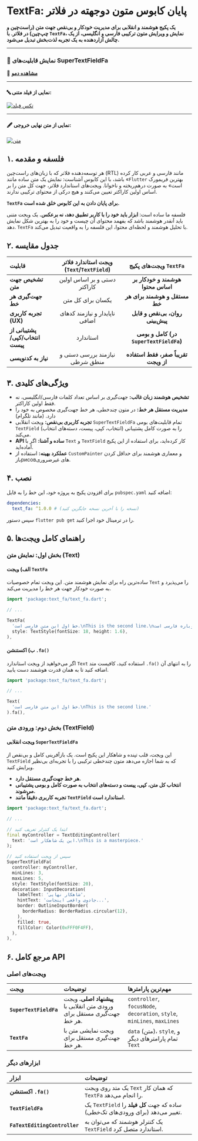 # TextFa: پایان کابوس متون دوجهته در فلاتر

<!-- [![Pub Version](https://img.shields.io/pub/v/text_fa?color=blue&logo=dart)](https://pub.dev/packages/text_fa)
[![License: MIT](https://img.shields.io/badge/License-MIT-yellow.svg)](https://opensource.org/licenses/MIT) -->

**یک پکیج هوشمند و انقلابی برای مدیریت خودکار و بی‌نقص جهت متن (راست‌چین و چپ‌چین) در فلاتر. با `TextFa`، نمایش و ویرایش متون ترکیبی فارسی و انگلیسی، از یک چالش آزاردهنده به یک تجربه لذت‌بخش تبدیل می‌شود.**

<!-- --- -->

<!-- <p align="center">
  <a href="https://shoghshahadat.github.io/text_fa/" target="_blank">
    <img src="https://img.shields.io/badge/مشاهده-دموی زنده-brightgreen?style=for-the-badge&logo=flutter" alt="Live Demo"/>
  </a>
</p> -->

<!-- <p align="center">
  <em>جایگاه تصویر یا GIF برای نمایش قدرت SuperTextFieldFa</em>
  <br>
  <a href="https://uupload.ir/view/screenshot_2025-07-17_061911_uzql.png">
    <img src="https://s6.uupload.ir/files/screenshot_2025-07-17_061911_uzql.png" alt="SuperTextFieldFa در عمل" width="500"/>
  </a>
</p> -->

<!-- --- -->
<!-- <p align="center">
  <em>جایگاه تصویر یا GIF برای نمایش قدرت SuperTextFieldFa</em>
  <br>
  <a href="https://uupload.ir/view/screenshot_2025-07-17_061911_uzql.png">
    <img src="https://s6.uupload.ir/files/screenshot_2025-07-17_061911_uzql.png" alt="SuperTextFieldFa در عمل" width="500"/>
  </a>
</p> -->

---

### 📝 نمایش قابلیت‌های SuperTextFieldFa

🔗 **[مشاهده دمو](https://shoghshahadat.github.io/text_fa/)**

---

#### 🔤 نمایی از فیلد متنی:

[![تکس فیلد](https://s6.uupload.ir/files/screenshot_2025-07-17_062059_8kq5.png)](https://uupload.ir/view/screenshot_2025-07-17_062059_8kq5.png)

---

#### 🖋️ نمایی از متن نهایی خروجی:

[![متن](https://s6.uupload.ir/files/screenshot_2025-07-17_061911_uzql.png)](https://uupload.ir/view/screenshot_2025-07-17_061911_uzql.png)


## ۱. فلسفه و مقدمه

هر توسعه‌دهنده فلاتر که با زبان‌های راست‌چین (RTL) مانند فارسی و عربی کار کرده باشد، با این کابوس آشناست: نمایش یک متن ساده مانند «`Flutter` بهترین فریمورک است» به صورت درهم‌ریخته و ناخوانا. ویجت‌های استاندارد فلاتر، جهت کل متن را بر اساس اولین کاراکتر تعیین می‌کنند و هیچ درکی از محتوای ترکیبی ندارند.

**`TextFa` برای پایان دادن به این کابوس خلق شده است.**

فلسفه ما ساده است: **ابزار باید خود را با کاربر تطبیق دهد، نه برعکس.** یک ویجت متنی باید آنقدر هوشمند باشد که بفهمد محتوای آن چیست و خود را به بهترین شکل نمایش دهد. `TextFa` با تحلیل هوشمند و لحظه‌ای محتوا، این فلسفه را به واقعیت تبدیل می‌کند.

## ۲. جدول مقایسه

| قابلیت | ویجت استاندارد فلاتر (`Text`/`TextField`) | ویجت‌های پکیج `TextFa` |
| :--- | :---: | :---: |
| **تشخیص جهت متن** | دستی و بر اساس اولین کاراکتر | **هوشمند و خودکار بر اساس محتوا** |
| **جهت‌گیری هر خط** | یکسان برای کل متن | **مستقل و هوشمند برای هر خط** |
| **تجربه کاربری (UX)** | ناپایدار و نیازمند کدهای اضافی | **روان، بی‌نقص و قابل پیش‌بینی** |
| **پشتیبانی از انتخاب/کپی/پیست** | استاندارد | **کامل و بومی (در `SuperTextFieldFa`)** |
| **نیاز به کدنویسی** | نیازمند بررسی دستی و منطق شرطی | **تقریباً صفر، فقط استفاده از ویجت** |

## ۳. ویژگی‌های کلیدی

* **تشخیص هوشمند زبان غالب:** جهت‌گیری بر اساس تعداد کلمات فارسی/انگلیسی، نه فقط اولین کاراکتر.
* **مدیریت مستقل هر خط:** در متون چندخطی، هر خط جهت‌گیری مخصوص به خود را دارد. (مانند تلگرام)
* **تجربه کاربری بی‌نقص:** ویجت انقلابی `SuperTextFieldFa` تمام قابلیت‌های بومی `TextField` (انتخاب، کپی، پیست، دسته‌های انتخاب) را به صورت کامل پشتیبانی می‌کند.
* **API ساده و آشنا:** اگر با `Text` و `TextField` کار کرده‌اید، برای استفاده از این پکیج آماده‌اید.
* **عملکرد بهینه:** استفاده از `CustomPainter` و معماری هوشمند برای حداقل کردن بازрисов‌های غیرضروری.

## ۴. نصب

برای افزودن پکیج به پروژه خود، این خط را به فایل `pubspec.yaml` اضافه کنید:

```yaml
dependencies:
  text_fa: ^1.0.0 # (نسخه را با آخرین نسخه جایگزین کنید)
```

سپس دستور `flutter pub get` را در ترمینال خود اجرا کنید.

## ۵. راهنمای کامل ویجت‌ها

### بخش اول: نمایش متن (Text)


#### الف) ویجت `TextFa`

ساده‌ترین راه برای نمایش هوشمند متن. این ویجت تمام خصوصیات `Text` را می‌پذیرد و به صورت خودکار جهت هر خط را مدیریت می‌کند.

```dart
import 'package:text_fa/text_fa.dart';

// ...

TextFa(
  'خط اول این متن فارسی است.\nThis is the second line.\nو خط سوم دوباره فارسی است!',
  style: TextStyle(fontSize: 18, height: 1.6),
),
```

#### ب) اکستنشن `.fa()`

اگر می‌خواهید از ویجت استاندارد `Text` استفاده کنید، کافیست متد `.fa()` را به انتهای آن اضافه کنید تا به همان قدرت هوشمند دست یابید.

```dart
import 'package:text_fa/text_fa.dart';

// ...

Text(
  'خط اول این متن فارسی است.\nThis is the second line.'
).fa(),
```

### بخش دوم: ورودی متن (TextField)

#### ویجت انقلابی `SuperTextFieldFa`

این ویجت، قلب تپنده و شاهکار این پکیج است. یک بازآفرینی کامل و بی‌نقص از `TextField` که به شما اجازه می‌دهد متون چندخطی ترکیبی را با تجربه‌ای بی‌نظیر ویرایش کنید.

* **هر خط جهت‌گیری مستقل دارد.**
* **انتخاب کل متن، کپی، پیست و دسته‌های انتخاب به صورت کامل و بومی پشتیبانی می‌شوند.**
* **تجربه کاربری دقیقاً مانند `TextField` استاندارد است.**

```dart
import 'package:text_fa/text_fa.dart';

// ...

// ابتدا یک کنترلر تعریف کنید
final myController = TextEditingController(
  text: 'این یک شاهکار است.\nThis is a masterpiece.'
);

// سپس از ویجت استفاده کنید
SuperTextFieldFa(
  controller: myController,
  minLines: 3,
  maxLines: 5,
  style: TextStyle(fontSize: 20),
  decoration: InputDecoration(
    labelText: 'شاهکار نهایی',
    hintText: 'جادوی واقعی اینجاست...',
    border: OutlineInputBorder(
      borderRadius: BorderRadius.circular(12),
    ),
    filled: true,
    fillColor: Color(0xFFF0F4FF),
  ),
),
```

## ۶. مرجع کامل API

### ویجت‌های اصلی

| ویجت | توضیحات | مهم‌ترین پارامترها |
| :--- | :--- | :--- |
| **`SuperTextFieldFa`** | **پیشنهاد اصلی.** ویجت ورودی متن انقلابی با جهت‌گیری مستقل برای هر خط. | `controller`, `focusNode`, `decoration`, `style`, `minLines`, `maxLines` |
| **`TextFa`** | ویجت نمایشی متن با جهت‌گیری مستقل برای هر خط. | `data` (متن)، `style`, و تمام پارامترهای دیگر `Text` |

### ابزارهای دیگر

| ابزار | توضیحات |
| :--- | :--- |
| **اکستنشن `.fa()`** | یک متد روی ویجت `Text` که همان کار `TextFa` را انجام می‌دهد. |
| **`TextFieldFa`** | یک `TextField` ساده که جهت **کل فیلد** را تغییر می‌دهد (برای ورودی‌های تک‌خطی). |
| **`FaTextEditingController`** | یک کنترلر هوشمند که می‌توان به `TextField` استاندارد متصل کرد. |


